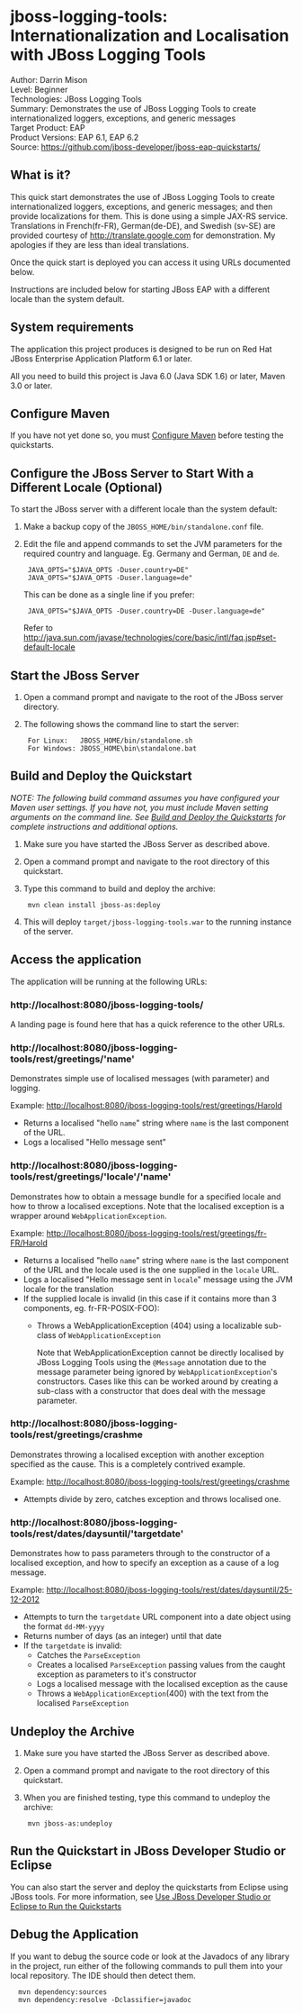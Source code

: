 jboss-logging-tools: Internationalization and Localisation with JBoss Logging Tools
======================
Author: Darrin Mison  
Level: Beginner  
Technologies: JBoss Logging Tools  
Summary: Demonstrates the use of JBoss Logging Tools to create internationalized loggers, exceptions, and generic messages  
Target Product: EAP  
Product Versions: EAP 6.1, EAP 6.2  
Source: <https://github.com/jboss-developer/jboss-eap-quickstarts/>  

What is it?
------------

This quick start demonstrates the use of JBoss Logging Tools to create internationalized loggers, exceptions, and generic messages; and then provide localizations for them. This is done using a simple JAX-RS service. Translations in French(fr-FR), German(de-DE), and Swedish (sv-SE) are provided courtesy of <http://translate.google.com> for demonstration. My apologies if they are less than ideal translations.

Once the quick start is deployed you can access it using URLs documented below.

Instructions are included below for starting JBoss EAP with a different locale than the system default.


System requirements
-------------------

The application this project produces is designed to be run on Red Hat JBoss Enterprise Application Platform 6.1 or later. 

All you need to build this project is Java 6.0 (Java SDK 1.6) or later, Maven 3.0 or later.


Configure Maven
---------------

If you have not yet done so, you must [Configure Maven](../README.md#configure-maven) before testing the quickstarts.


Configure the JBoss Server to Start With a Different Locale (Optional)
---------------

To start the JBoss server with a different locale than the system default:

1. Make a backup copy of the `JBOSS_HOME/bin/standalone.conf` file.
2. Edit the file and append commands to set the JVM parameters for the required country and language.
   Eg. Germany and German, `DE` and `de`.
    
        JAVA_OPTS="$JAVA_OPTS -Duser.country=DE"
        JAVA_OPTS="$JAVA_OPTS -Duser.language=de"
   This can be done as a single line if you prefer:

        JAVA_OPTS="$JAVA_OPTS -Duser.country=DE -Duser.language=de"   

   Refer to <http://java.sun.com/javase/technologies/core/basic/intl/faq.jsp#set-default-locale>
      

Start the JBoss Server
-------------------------

1. Open a command prompt and navigate to the root of the JBoss server directory.
2. The following shows the command line to start the server:

        For Linux:   JBOSS_HOME/bin/standalone.sh
        For Windows: JBOSS_HOME\bin\standalone.bat

 
Build and Deploy the Quickstart
-------------------------

_NOTE: The following build command assumes you have configured your Maven user settings. If you have not, you must include Maven setting arguments on the command line. See [Build and Deploy the Quickstarts](../README.md#build-and-deploy-the-quickstarts) for complete instructions and additional options._


1. Make sure you have started the JBoss Server as described above.
2. Open a command prompt and navigate to the root directory of this quickstart.
3. Type this command to build and deploy the archive:

        mvn clean install jboss-as:deploy

4. This will deploy `target/jboss-logging-tools.war` to the running instance of the server.



Access the application 
---------------------

The application will be running at the following URLs:

### http://localhost:8080/jboss-logging-tools/

A landing page is found here that has a quick reference to the other URLs.

### http://localhost:8080/jboss-logging-tools/rest/greetings/'name'

Demonstrates simple use of localised messages (with parameter) and logging.

Example: <http://localhost:8080/jboss-logging-tools/rest/greetings/Harold>

* Returns a localised "hello `name`" string where `name` is the last component of the URL.
* Logs a localised "Hello message sent"

### http://localhost:8080/jboss-logging-tools/rest/greetings/'locale'/'name'

Demonstrates how to obtain a message bundle for a specified locale and how to throw a localised exceptions. Note that the localised exception is a wrapper around `WebApplicationException`.

Example: <http://localhost:8080/jboss-logging-tools/rest/greetings/fr-FR/Harold>
      
* Returns a localised "hello `name`" string where `name` is the last component of the URL and the locale used is the one supplied in the `locale` URL.
* Logs a localised "Hello message sent in `locale`" message using the JVM locale for the translation
* If the supplied locale is invalid (in this case if it contains more than 3 components, eg. fr-FR-POSIX-FOO):
    * Throws a WebApplicationException (404) using a localizable sub-class of `WebApplicationException` 
   
      Note that WebApplicationException cannot be directly localised by JBoss Logging Tools using the `@Message` annotation due to the message parameter being ignored by `WebApplicationException`'s constructors. Cases like this can be worked around by creating a sub-class with a constructor that does deal with the message parameter.
   
### http://localhost:8080/jboss-logging-tools/rest/greetings/crashme
   
Demonstrates throwing a localised exception with another exception specified as the cause.  This is a completely contrived example.
   
Example: <http://localhost:8080/jboss-logging-tools/rest/greetings/crashme>
   
* Attempts divide by zero, catches exception and throws localised one.
   
### http://localhost:8080/jboss-logging-tools/rest/dates/daysuntil/'targetdate'

Demonstrates how to pass parameters through to the constructor of a localised exception, and how to specify an exception as a cause of a log message.

Example: <http://localhost:8080/jboss-logging-tools/rest/dates/daysuntil/25-12-2012>
   
* Attempts to turn the `targetdate` URL component into a date object using the format `dd-MM-yyyy`
* Returns number of days (as an integer) until that date
* If the `targetdate` is invalid:
    * Catches the `ParseException`
    * Creates a localised `ParseException` passing values from the caught exception as parameters to it's constructor
    * Logs a localised message with the localised exception as the cause
    * Throws a `WebApplicationException`(400) with the text from the localised `ParseException`


Undeploy the Archive
--------------------

1. Make sure you have started the JBoss Server as described above.
2. Open a command prompt and navigate to the root directory of this quickstart.
3. When you are finished testing, type this command to undeploy the archive:

        mvn jboss-as:undeploy

Run the Quickstart in JBoss Developer Studio or Eclipse
-------------------------------------
You can also start the server and deploy the quickstarts from Eclipse using JBoss tools. For more information, see [Use JBoss Developer Studio or Eclipse to Run the Quickstarts](../README.md#use-jboss-developer-studio-or-eclipse-to-run-the-quickstarts) 


Debug the Application
------------------------------------

If you want to debug the source code or look at the Javadocs of any library in the project, run either of the following commands to pull them into your local repository. The IDE should then detect them.

      mvn dependency:sources
      mvn dependency:resolve -Dclassifier=javadoc


